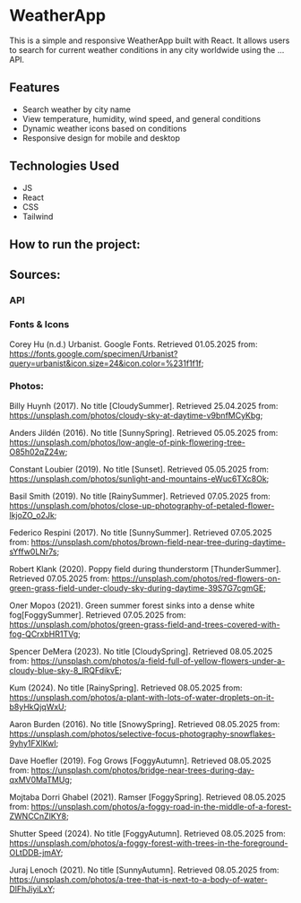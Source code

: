 # WeatherApp

This is a simple and responsive WeatherApp built with React. It allows users to search for current weather conditions in any city worldwide using the ... API.

## Features

- Search weather by city name
- View temperature, humidity, wind speed, and general conditions
- Dynamic weather icons based on conditions
- Responsive design for mobile and desktop

## Technologies Used

- JS
- React
- CSS
- Tailwind

## How to run the project:

## Sources:

### API

### Fonts & Icons

Corey Hu (n.d.) Urbanist. Google Fonts. Retrieved 01.05.2025 from: https://fonts.google.com/specimen/Urbanist?query=urbanist&icon.size=24&icon.color=%231f1f1f;

### Photos:

Billy Huynh (2017). No title [CloudySummer]. Retrieved 25.04.2025 from: https://unsplash.com/photos/cloudy-sky-at-daytime-v9bnfMCyKbg;

Anders Jildén (2016). No title [SunnySpring]. Retrieved 05.05.2025 from: https://unsplash.com/photos/low-angle-of-pink-flowering-tree-O85h02qZ24w;

Constant Loubier (2019). No title [Sunset]. Retrieved 05.05.2025 from: https://unsplash.com/photos/sunlight-and-mountains-eWuc6TXc8Ok;

Basil Smith (2019). No title [RainySummer]. Retrieved 07.05.2025 from: https://unsplash.com/photos/close-up-photography-of-petaled-flower-lkjoZO_o2Jk;

Federico Respini (2017). No title [SunnySummer]. Retrieved 07.05.2025 from: https://unsplash.com/photos/brown-field-near-tree-during-daytime-sYffw0LNr7s;

Robert Klank (2020). Poppy field during thunderstorm [ThunderSummer]. Retrieved 07.05.2025 from: https://unsplash.com/photos/red-flowers-on-green-grass-field-under-cloudy-sky-during-daytime-39S7G7cgmGE;

Олег Мороз (2021). Green summer forest sinks into a dense white fog[FoggySummer]. Retrieved 07.05.2025 from: https://unsplash.com/photos/green-grass-field-and-trees-covered-with-fog-QCrxbHR1TVg;

Spencer DeMera (2023). No title [CloudySpring]. Retrieved 08.05.2025 from: https://unsplash.com/photos/a-field-full-of-yellow-flowers-under-a-cloudy-blue-sky-8_lRQFdikvE;

Kum (2024). No title [RainySpring]. Retrieved 08.05.2025 from: https://unsplash.com/photos/a-plant-with-lots-of-water-droplets-on-it-b8yHkQjqWxU;

Aaron Burden (2016). No title [SnowySpring]. Retrieved 08.05.2025 from: https://unsplash.com/photos/selective-focus-photography-snowflakes-9yhy1FXlKwI;

Dave Hoefler (2019). Fog Grows [FoggyAutumn]. Retrieved 08.05.2025 from: https://unsplash.com/photos/bridge-near-trees-during-day-qxMV0MaTMUg;

Mojtaba Dorri Ghabel (2021). Ramser [FoggySpring]. Retrieved 08.05.2025 from: https://unsplash.com/photos/a-foggy-road-in-the-middle-of-a-forest-ZWNCCnZlKY8;

Shutter Speed (2024). No title [FoggyAutumn]. Retrieved 08.05.2025 from: https://unsplash.com/photos/a-foggy-forest-with-trees-in-the-foreground-OLtDDB-jmAY;

Juraj Lenoch (2021). No title [SunnyAutumn]. Retrieved 08.05.2025 from: https://unsplash.com/photos/a-tree-that-is-next-to-a-body-of-water-DlFhJiyiLxY;
